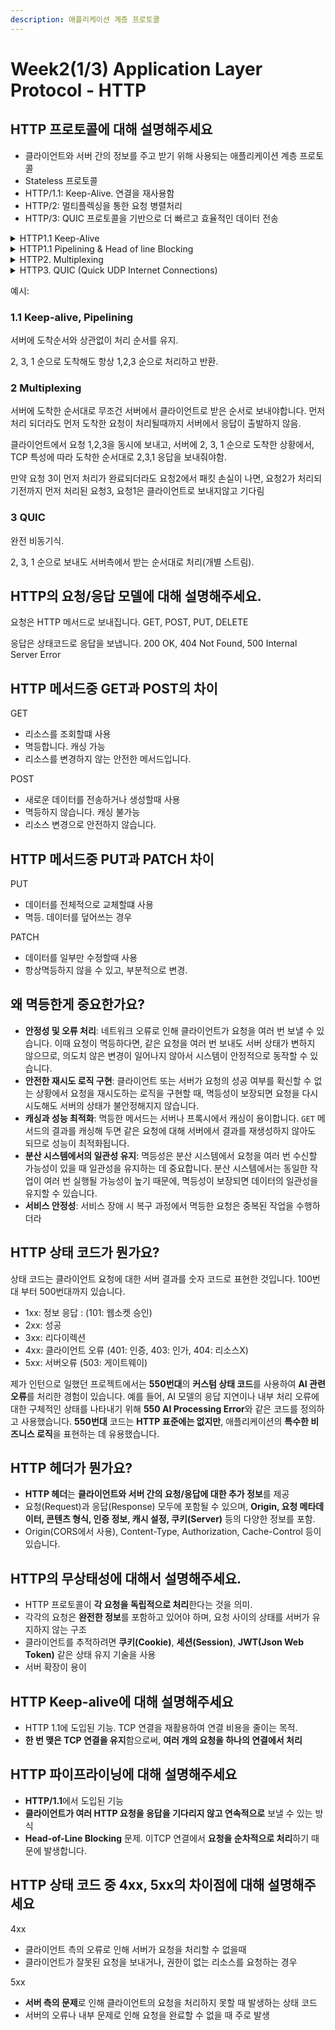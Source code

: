 ```yaml
---
description: 애플리케이션 계층 프로토콜
---
```


# Week2(1/3) Application Layer Protocol - HTTP

## HTTP 프로토콜에 대해 설명해주세요

* 클라이언트와 서버 간의 정보를 주고 받기 위해 사용되는 애플리케이션 계층 프로토콜
* Stateless 프로토콜
* HTTP/1.1: Keep-Alive. 연결을 재사용함
* HTTP/2: 멀티플렉싱을 통한 요청 병렬처리
* HTTP/3: QUIC 프로토콜을 기반으로 더 빠르고 효율적인 데이터 전송

<details>

<summary>HTTP1.1 Keep-Alive</summary>



**Keep-Alive** 헤더가 기본으로 활성화되어, 여러 요청을 **단일 TCP 연결**에서 처리

* 한 번 연결이 맺어지면 이후에도 계속 유지되어 **여러 요청을 재사용할 수 있는 연결**을 지원
* 각 요청마다 **중복된 헤더 정보**(예: 쿠키, 인증 정보)를 계속해서 전송해야 하는 문제가 있었고, 이로 인해 불필요한 대역폭 사용이 발생

</details>

<details>

<summary>HTTP1.1 Pipelining &#x26; Head of line Blocking</summary>

* 여러 요청을 **연속으로 보내는** 기능. 클라이언트는 서버로부터 응답을 기다리지 않고 **여러 요청을 한 번에** 보낼 수 있습니다.
* 하지만 문제는 **TCP 연결에서 요청과 응답이 순차적으로 처리**되기 때문에, **첫 번째 요청의 응답이 완료될 때까지 나머지 요청들이 대기**해야 합니다. 즉, **앞선 요청이 지연되면, 뒤따르는 요청도 모두 지연**되는 현상이 발생하는데, 이것이 **헤드 오브 라인 블로킹(Head-of-Line Blocking)** 문제입니다.

</details>

<details>

<summary>HTTP2. Multiplexing</summary>

**단일 연결**에서 여러 요청과 응답을 **동시에 처리.**&#x20;

* HTTP/1.1에서 발생했던 **헤드 오브 라인 블로킹** 문제를 해결하는 핵심 기능
* 이제 한 연결 내에서 병렬로 여러 요청을 전송. 하나의 요청 지연이 전체 성능에 영향을 미치는 일이 줄어듦.
* **HPACK 헤더 압축**을 사용해 요청과 응답의 헤더 크기를 줄였습니다. (**대규모 트래픽**에서 네트워크 사용량을 크게 줄이는 효과)
* 서버가 클라이언트 요청이 없이도 **필요한 리소스를 먼저 전송**할 수 있는 기능을 제공
* **vs Pipelining: 하나의 연결 내에서 여러 요청과 응답을 병렬로 처리**할 수 있습니다. 즉, **각 요청이 독립적으로** 처리되므로, 하나의 요청이 지연되어도 다른 요청에는 영향을 미치지 않습니다.
*

</details>

<details>

<summary>HTTP3. QUIC (Quick UDP Internet Connections)</summary>

기존의 **TCP** 대신 **UDP** 기반의 **QUIC** 프로토콜을 사용

* **TLS 1.3 암호화**를 전송 계층에 기본 통합. **암호화와 연결 설정이 동시에** 이루어집니다.
* 0-RTT (Zero Round-Trip Time). 최초 연결 설정 시에도 데이터를 즉시 전송
* 개별 스트림을 독립적으로 처리. (TCP는 **패킷 손실**이 발생하면 손실된 패킷이 **재전송될 때까지 전체 스트림이 차단**되는 구조.)&#x20;

</details>

예시:

### 1.1 Keep-alive, Pipelining

서버에 도착순서와 상관없이 처리 순서를 유지.

2, 3, 1 순으로 도착해도 항상 1,2,3 순으로 처리하고 반환.

### 2 Multiplexing

서버에 도착한 순서대로 무조건 서버에서 클라이언트로 받은 순서로 보내야합니다. 먼저 처리 되더라도 먼저 도착한 요청이 처리될때까지 서버에서 응답이 출발하지 않음.

클라이언트에서 요청 1,2,3을 동시에 보내고, 서버에 2, 3, 1 순으로 도착한 상황에서, TCP 특성에 따라 도착한 순서대로 2,3,1 응답을 보내줘야함.

만약 요청 3이 먼저 처리가 완료되더라도 요청2에서 패킷 손실이 나면, 요청2가 처리되기전까지 먼저 처리된 요청3, 요청1은 클라이언트로 보내지않고 기다림



### 3 QUIC

완전 비동기식.

2, 3, 1 순으로 보내도 서버측에서 받는 순서대로 처리(개별 스트림).&#x20;



## HTTP의 요청/응답 모델에 대해 설명해주세요.

요청은 HTTP 메서드로 보내집니다. GET, POST, PUT, DELETE

응답은 상태코드로 응답을 보냅니다. 200 OK, 404 Not Found, 500 Internal Server Error



## HTTP 메서드중 GET과 POST의 차이

GET

* 리소스를 조회할떄 사용
* 멱등합니다. 캐싱 가능
* 리소스를 변경하지 않는 안전한 메서드입니다.

POST

* 새로운 데이터를 전송하거나 생성할때 사용
* 멱등하지 않습니다. 캐싱 불가능
* 리소스 변경으로 안전하지 않습니다.



## HTTP 메서드중 PUT과 PATCH 차이

PUT

* 데이터를 전체적으로 교체할떄 사용
* 멱등. 데이터를 덮어쓰는 경우

PATCH

* 데이터를 일부만 수정할때 사용
* 항상멱등하지 않을 수 있고,  부분적으로 변경.



## 왜 멱등한게 중요한가요?

* **안정성 및 오류 처리**: 네트워크 오류로 인해 클라이언트가 요청을 여러 번 보낼 수 있습니다. 이때 요청이 멱등하다면, 같은 요청을 여러 번 보내도 서버 상태가 변하지 않으므로, 의도치 않은 변경이 일어나지 않아서 시스템이 안정적으로 동작할 수 있습니다.
* **안전한 재시도 로직 구현**: 클라이언트 또는 서버가 요청의 성공 여부를 확신할 수 없는 상황에서 요청을 재시도하는 로직을 구현할 때, 멱등성이 보장되면 요청을 다시 시도해도 서버의 상태가 불안정해지지 않습니다.
* **캐싱과 성능 최적화**: 멱등한 메서드는 서버나 프록시에서 캐싱이 용이합니다. `GET` 메서드의 결과를 캐싱해 두면 같은 요청에 대해 서버에서 결과를 재생성하지 않아도 되므로 성능이 최적화됩니다.
* **분산 시스템에서의 일관성 유지**: 멱등성은 분산 시스템에서 요청을 여러 번 수신할 가능성이 있을 때 일관성을 유지하는 데 중요합니다. 분산 시스템에서는 동일한 작업이 여러 번 실행될 가능성이 높기 때문에, 멱등성이 보장되면 데이터의 일관성을 유지할 수 있습니다.
* **서비스 안정성**: 서비스 장애 시 복구 과정에서 멱등한 요청은 중복된 작업을 수행하더라



## HTTP 상태 코드가 뭔가요?

상태 코드는 클라이언트 요청에 대한 서버 결과를 숫자 코드로 표현한 것입니다.  100번대 부터 500번대까지 있습니다.

* 1xx: 정보 응답 : (101: 웹소켓 승인)
* 2xx: 성공
* 3xx: 리다이렉션&#x20;
* 4xx:  클라이언트 오류 (401: 인증, 403: 인가, 404: 리소스X)
* 5xx: 서버오류 (503: 게이트웨이)

제가 인턴으로 일했던 프로젝트에서는 **550번대**의 **커스텀 상태 코드**를 사용하여 **AI 관련 오류**를 처리한 경험이 있습니다. 예를 들어, AI 모델의 응답 지연이나 내부 처리 오류에 대한 구체적인 상태를 나타내기 위해 **550 AI Processing Error**와 같은 코드를 정의하고 사용했습니다. **550번대** 코드는 **HTTP 표준에는 없지만**, 애플리케이션의 **특수한 비즈니스 로직**을 표현하는 데 유용했습니다.



## HTTP 헤더가 뭔가요?

* **HTTP 헤더**는 **클라이언트와 서버 간의 요청/응답에 대한 추가 정보**를 제공
* 요청(Request)과 응답(Response) 모두에 포함될 수 있으며, **Origin, 요청 메타데이터, 콘텐츠 형식, 인증 정보, 캐시 설정, 쿠키(Server)** 등의 다양한 정보를 포함.
* Origin(CORS에서 사용), Content-Type, Authorization, Cache-Control 등이 있습니다.



## HTTP의 무상태성에 대해서 설명해주세요.

* HTTP 프로토콜이 **각 요청을 독립적으로 처리**한다는 것을 의미.&#x20;
* 각각의 요청은 **완전한 정보**를 포함하고 있어야 하며, 요청 사이의 상태를 서버가 유지하지 않는 구조
* 클라이언트를 추적하려면 **쿠키(Cookie)**, **세션(Session)**, **JWT(Json Web Token)** 같은 상태 유지 기술을 사용
* 서버 확장이 용이



## HTTP Keep-alive에 대해 설명해주세요

* HTTP 1.1에 도입된 기능. TCP 연결을 재활용하여 연결 비용을 줄이는 목적.
* **한 번 맺은 TCP 연결을 유지**함으로써, **여러 개의 요청을 하나의 연결에서 처리**



## HTTP 파이프라이닝에 대해 설명해주세요

* **HTTP/1.1**에서 도입된 기능
* **클라이언트가 여러 HTTP 요청을 응답을 기다리지 않고 연속적으로** 보낼 수 있는 방식
* **Head-of-Line Blocking** 문제. 이TCP 연결에서 **요청을 순차적으로 처리**하기 때문에 발생합니다.



## HTTP 상태 코드 중 4xx, 5xx의 차이점에 대해 설명해주세요

4xx

* 클라이언트 측의 오류로 인해 서버가 요청을 처리할 수 없을때
* 클라이언트가 잘못된 요청을 보내거나, 권한이 없는 리소스를 요청하는 경우

5xx

* **서버 측의 문제**로 인해 클라이언트의 요청을 처리하지 못할 때 발생하는 상태 코드
* 서버의 오류나 내부 문제로 인해 요청을 완료할 수 없을 때 주로 발생

